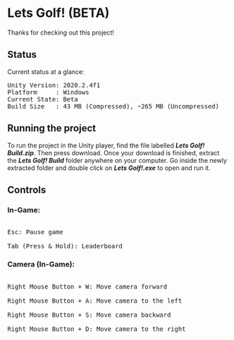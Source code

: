 
# Lets Golf! (BETA)

Thanks for checking out this project!

## Status

Current status at a glance:

<pre>
Unity Version: 2020.2.4f1
Platform     : Windows
Current State: Beta
Build Size   : 43 MB (Compressed), ~265 MB (Uncompressed)
</pre>

## Running the project

To run the project in the Unity player, find the file labelled ***Lets Golf! Build.zip***. Then press download.
Once your download is finished, extract the ***Lets Golf! Build*** folder anywhere on your computer.
Go inside the newly extracted folder and double click on ***Lets Golf!.exe*** to open and run it.

## Controls

### In-Game:

<pre>

Esc: Pause game

Tab (Press & Hold): Leaderboard
</pre>

### Camera (In-Game):

<pre>

Right Mouse Button + W: Move camera forward

Right Mouse Button + A: Move camera to the left

Right Mouse Button + S: Move camera backward

Right Mouse Button + D: Move camera to the right
</pre>
